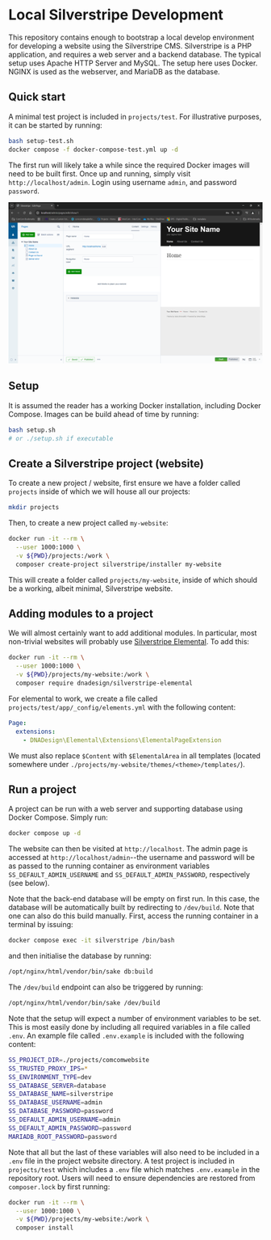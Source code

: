 # Local Silverstripe Development

This repository contains enough to bootstrap a local develop environment for developing a website using the Silverstripe CMS.  Silverstripe is a PHP application, and requires a web server and a backend database.  The typical setup uses Apache HTTP Server and MySQL.  The setup here uses Docker.  NGINX is used as the webserver, and MariaDB as the database.


## Quick start

A minimal test project is included in `projects/test`.  For illustrative purposes, it can be started by running:

```bash
bash setup-test.sh
docker compose -f docker-compose-test.yml up -d
```

The first run will likely take a while since the required Docker images will need to be built first.  Once up and running, simply visit `http://localhost/admin`.  Login using username `admin`, and password `password`.

![](img/admin.png)


## Setup

It is assumed the reader has a working Docker installation, including Docker Compose.  Images can be build ahead of time by running:

```bash
bash setup.sh
# or ./setup.sh if executable
```


## Create a Silverstripe project (website)

To create a new project / website, first ensure we have a folder called `projects` inside of which we will house all our projects:

```bash
mkdir projects
```

Then, to create a new project called `my-website`:

```bash
docker run -it --rm \
  --user 1000:1000 \
  -v ${PWD}/projects:/work \
  composer create-project silverstripe/installer my-website
```

This will create a folder called `projects/my-website`, inside of which should be a working, albeit minimal, Silverstripe website. 


## Adding modules to a project

We will almost certainly want to add additional modules.  In particular, most non-trivial websites will probably use [Silverstripe Elemental](https://github.com/silverstripe/silverstripe-elemental).  To add this:

```bash
docker run -it --rm \
  --user 1000:1000 \
  -v ${PWD}/projects/my-website:/work \
  composer require dnadesign/silverstripe-elemental
```

For elemental to work, we create a file called `projects/test/app/_config/elements.yml` with the following content:

```yml
Page:
  extensions:
    - DNADesign\Elemental\Extensions\ElementalPageExtension
```

We must also replace `$Content` with `$ElementalArea` in all templates (located somewhere under `./projects/my-website/themes/<theme>/templates/`).

## Run a project

A project can be run with a web server and supporting database using Docker Compose.  Simply run:

```bash
docker compose up -d
```

The website can then be visited at `http://localhost`.  The admin page is accessed at `http://localhost/admin`--the username and password will be as passed to the running container as environment variables `SS_DEFAULT_ADMIN_USERNAME` and `SS_DEFAULT_ADMIN_PASSWORD`, respectively (see below).  

Note that the back-end database will be empty on first run.  In this case, the database will be automatically built by redirecting to `/dev/build`.  Note that one can also do this build manually.  First, access the running container in a terminal by issuing:

```bash
docker compose exec -it silverstripe /bin/bash
```

and then initialise the database by running:

```bash
/opt/nginx/html/vendor/bin/sake db:build
```

The `/dev/build` endpoint can also be triggered by running:

```bash
/opt/nginx/html/vendor/bin/sake /dev/build
```

Note that the setup will expect a number of environment variables to be set.  This is most easily done by including all required variables in a file called `.env`.  An example file called `.env.example` is included with the following content:

```bash
SS_PROJECT_DIR=./projects/comcomwebsite
SS_TRUSTED_PROXY_IPS=*
SS_ENVIRONMENT_TYPE=dev
SS_DATABASE_SERVER=database
SS_DATABASE_NAME=silverstripe
SS_DATABASE_USERNAME=admin
SS_DATABASE_PASSWORD=password
SS_DEFAULT_ADMIN_USERNAME=admin
SS_DEFAULT_ADMIN_PASSWORD=password
MARIADB_ROOT_PASSWORD=password
```

Note that all but the last of these variables will also need to be included in a `.env` file in the project website directory. A test project is included in `projects/test` which includes a `.env` file which matches `.env.example` in the repository root.  Users will need to ensure dependencies are restored from `composer.lock` by first running:

```bash
docker run -it --rm \
  --user 1000:1000 \
  -v ${PWD}/projects/my-website:/work \
  composer install
```